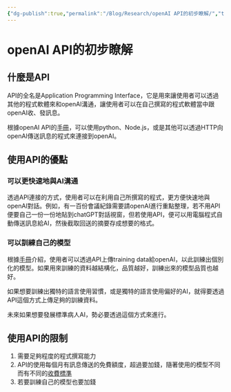 ```yaml
---
{"dg-publish":true,"permalink":"/Blog/Research/openAI API的初步瞭解/","title":"openAI API的初步瞭解","tags":["blog","ai","chatgpt"],"created":"2023-03-07","updated":""}
---
```



# openAI API的初步瞭解

## 什麼是API

API的全名是Application Programming Interface，它是用來讓使用者可以透過其他的程式軟體來和openAI溝通，讓使用者可以在自己撰寫的程式軟體當中跟openAI收、發訊息。

根據openAI API的[手冊](https://platform.openai.com/docs/api-reference/introduction)，可以使用python、Node.js，或是其他可以透過HTTP向openAI傳送訊息的程式來連接到openAI。

## 使用API的優點

### 可以更快速地與AI溝通

透過API連接的方式，使用者可以在利用自己所撰寫的程式，更方便快速地與openAI對話。例如，有一百份會議紀錄需要請openAI進行重點整理，若不用API便要自己一份一份地貼到chatGPT對話視窗，但若使用API，便可以用電腦程式自動傳送訊息給AI，然後截取回送的摘要存成想要的格式。


### 可以訓練自己的模型

根據[手冊](https://platform.openai.com/docs/guides/fine-tuning)介紹，使用者可以透過API上傳training data給openAI，以此訓練出個別化的模型。如果用來訓練的資料越結構化，品質越好，訓練出來的模型品質也越好。

如果想要訓練出獨特的語言使用習慣，或是獨特的語言使用偏好的AI，就得要透過API這個方式上傳足夠的訓練資料。

未來如果想要發展標準病人AI，勢必要透過這個方式來進行。

## 使用API的限制

1. 需要足夠程度的程式撰寫能力
2. API的使用每個月有訊息傳送的免費額度，超過要加錢，隨著使用的模型不同而有不同的[收費標準](https://openai.com/pricing#InstructGPT)
3. 若要訓練自己的模型也要加錢